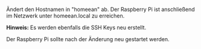 Ändert den Hostnamen in "homeean" ab. Der Raspberry Pi ist anschließend im Netzwerk unter homeean.local zu erreichen.

**Hinweis:** Es werden ebenfalls die SSH Keys neu erstellt.

Der Raspberry Pi sollte nach der Änderung neu gestartet werden.
